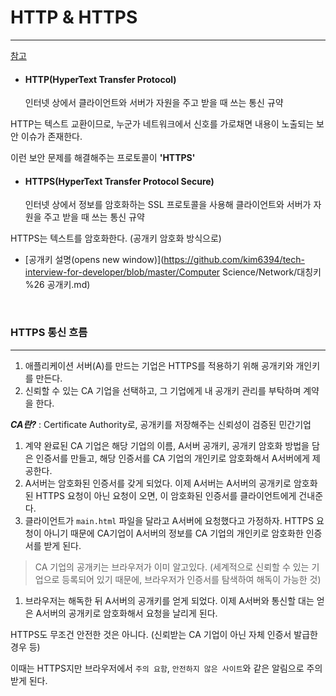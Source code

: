 # HTTP & HTTPS

------

[참고](https://gyoogle.dev/blog/computer-science/network/HTTP%20&%20HTTPS.html#https-hypertext-transfer-protocol-secure)

- #### HTTP(HyperText Transfer Protocol)

  인터넷 상에서 클라이언트와 서버가 자원을 주고 받을 때 쓰는 통신 규약



HTTP는 텍스트 교환이므로, 누군가 네트워크에서 신호를 가로채면 내용이 노출되는 보안 이슈가 존재한다.

이런 보안 문제를 해결해주는 프로토콜이 **'HTTPS'**



- #### HTTPS(HyperText Transfer Protocol Secure)

  인터넷 상에서 정보를 암호화하는 SSL 프로토콜을 사용해 클라이언트와 서버가 자원을 주고 받을 때 쓰는 통신 규약

HTTPS는 텍스트를 암호화한다. (공개키 암호화 방식으로)

- [공개키 설명(opens new window)](https://github.com/kim6394/tech-interview-for-developer/blob/master/Computer Science/Network/대칭키 %26 공개키.md)



<br>

### HTTPS 통신 흐름

------

1. 애플리케이션 서버(A)를 만드는 기업은 HTTPS를 적용하기 위해 공개키와 개인키를 만든다.
2. 신뢰할 수 있는 CA 기업을 선택하고, 그 기업에게 내 공개키 관리를 부탁하며 계약을 한다.

***CA란?*** : Certificate Authority로, 공개키를 저장해주는 신뢰성이 검증된 민간기업

1. 계약 완료된 CA 기업은 해당 기업의 이름, A서버 공개키, 공개키 암호화 방법을 담은 인증서를 만들고, 해당 인증서를 CA 기업의 개인키로 암호화해서 A서버에게 제공한다.
2. A서버는 암호화된 인증서를 갖게 되었다. 이제 A서버는 A서버의 공개키로 암호화된 HTTPS 요청이 아닌 요청이 오면, 이 암호화된 인증서를 클라이언트에게 건내준다.
3. 클라이언트가 `main.html` 파일을 달라고 A서버에 요청했다고 가정하자. HTTPS 요청이 아니기 때문에 CA기업이 A서버의 정보를 CA 기업의 개인키로 암호화한 인증서를 받게 된다.

> CA 기업의 공개키는 브라우저가 이미 알고있다. (세계적으로 신뢰할 수 있는 기업으로 등록되어 있기 때문에, 브라우저가 인증서를 탐색하여 해독이 가능한 것)

1. 브라우저는 해독한 뒤 A서버의 공개키를 얻게 되었다. 이제 A서버와 통신할 대는 얻은 A서버의 공개키로 암호화해서 요청을 날리게 된다.



HTTPS도 무조건 안전한 것은 아니다. (신뢰받는 CA 기업이 아닌 자체 인증서 발급한 경우 등)

이때는 HTTPS지만 브라우저에서 `주의 요함`, `안전하지 않은 사이트`와 같은 알림으로 주의 받게 된다.